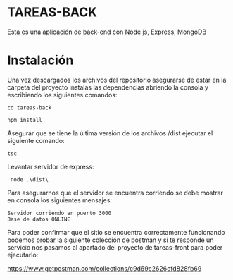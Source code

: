 # TAREAS-BACK

Esta es una aplicación de back-end con Node js, Express, MongoDB 


# Instalación

Una vez descargados los archivos del repositorio asegurarse de estar en la carpeta del proyecto instalas las dependencias abriendo la consola y escribiendo los siguientes comandos:

```
cd tareas-back

```

```
npm install

```

Asegurar que se tiene la última versión de los archivos /dist ejecutar el siguiente comando:

```
tsc
 ```

Levantar servidor de express:

```
 node .\dist\

```

Para asegurarnos que el servidor se encuentra corriendo se debe mostrar en consola los siguientes mensajes:

```
Servidor corriendo en puerto 3000
Base de datos ONLINE
```

Para poder confirmar que el sitio se encuentra correctamente funcionando podemos probar la siguiente colección de postman y si te responde un servicio nos pasamos al apartado del proyecto de tareas-front para poder ejecutarlo:

https://www.getpostman.com/collections/c9d69c2626cfd828fb69